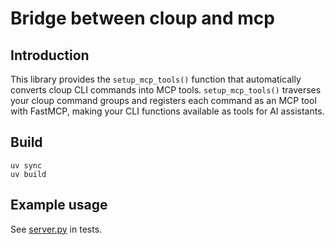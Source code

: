 # Bridge between cloup and mcp

## Introduction

This library provides the `setup_mcp_tools()` function that automatically converts cloup CLI commands into MCP tools.
`setup_mcp_tools()` traverses your cloup command groups and registers each command as an MCP tool with FastMCP,
making your CLI functions available as tools for AI assistants.

## Build

```shell
uv sync
uv build
```

## Example usage

See [server.py](tests/server.py) in tests.
